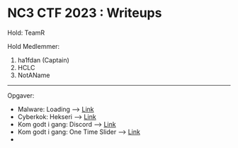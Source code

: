# NC3 CTF 2023 : Writeups

Hold: TeamR

Hold Medlemmer:
1. ha1fdan (Captain)
2. HCLC
3. NotAName

---

Opgaver:
* Malware: Loading --> [Link](malware_loading)
* Cyberkok: Hekseri --> [Link](cyberkok_hekseri)
* Kom godt i gang: Discord --> [Link](start_discord)
* Kom godt i gang: One Time Slider --> [Link](start_one-time-slider)
* 